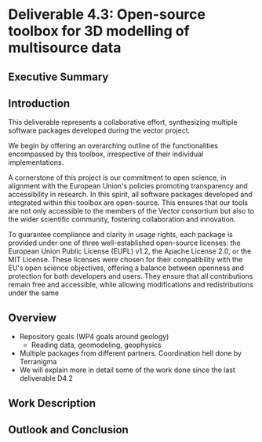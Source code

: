
# Deliverable 4.3: Open-source toolbox for 3D modelling of multisource data

## Executive Summary

## Introduction
This deliverable represents a collaborative effort, synthesizing multiple software packages
developed during the vector project.

We begin by offering an overarching outline of the functionalities encompassed by this toolbox,
irrespective of their individual implementations.

A cornerstone of this project is our commitment to open science, in alignment with the
European Union's policies promoting transparency and accessibility in research. In this
spirit, all software packages developed and integrated within this toolbox are open-source.
This ensures that our tools are not only accessible to the members of the Vector
consortium but also to the wider scientific community, fostering collaboration and
innovation.

To guarantee compliance and clarity in usage rights, each package is provided under one of
three well-established open-source licenses: the European Union Public License (EUPL)
v1.2, the Apache License 2.0, or the MIT License. These licenses were chosen for their
compatibility with the EU's open science objectives, offering a balance between openness
and protection for both developers and users. They ensure that all contributions remain
free and accessible, while allowing modifications and redistributions under the same

## Overview
- Repository goals (WP4 goals around geology)
    - Reading data, geomodeling, geophysics
- Multiple packages from different partners. Coordination hell done by Terranigma
- We will explain more in detail some of the work done since the last deliverable D4.2

## Work Description

## Outlook and Conclusion
